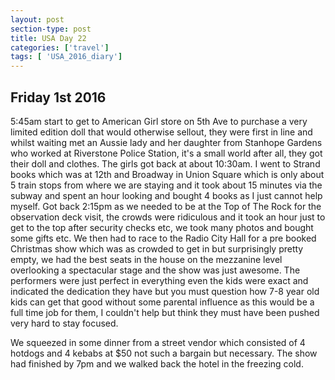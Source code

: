 ```yaml
---
layout: post
section-type: post
title: USA Day 22
categories: ['travel']
tags: [ 'USA_2016_diary']
---
```

## Friday 1st 2016  

5:45am start to get to American Girl store on 5th Ave to purchase a very limited edition doll that would otherwise sellout, they were first in line and whilst waiting met an Aussie lady and her daughter from Stanhope Gardens who worked at Riverstone Police Station, it's a small world after all, they got their doll and clothes. The girls got back at about 10:30am.
I went to Strand books which was at 12th and Broadway in Union Square which is only about 5 train stops from where we are staying and it took about 15 minutes via the subway and spent an hour looking and bought 4 books as I just cannot help myself. Got back 2:15pm as we needed to be at the Top of The Rock for the observation deck visit, the crowds were ridiculous and it took an hour just to get to the top after security checks etc, we took many photos and bought some gifts etc. We then had to race to the Radio City Hall for a pre booked Christmas show which was as crowded to get in but surprisingly pretty empty, we had the best seats in the house on the mezzanine level overlooking a spectacular stage and the show was just awesome. The performers were just perfect in everything even the kids were exact and indicated the dedication they have but you must question how 7-8 year old kids can get that good without some parental influence as this would be a full time job for them, I couldn't help but think they must have been pushed very hard to stay focused.

We squeezed in some dinner from a street vendor which consisted of 4 hotdogs and 4 kebabs at $50 not such a bargain but necessary. The show had finished by 7pm and we walked back the hotel in the freezing cold.

